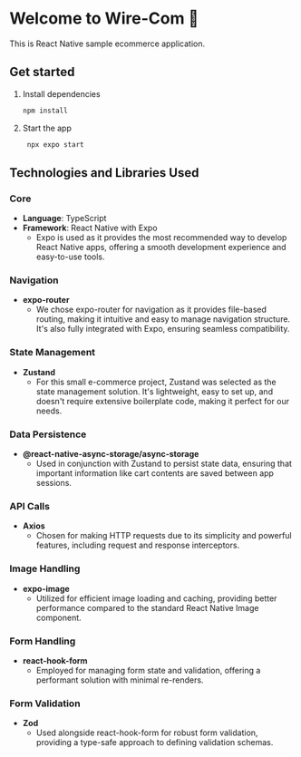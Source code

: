 # Welcome to Wire-Com 👋

This is React Native sample ecommerce application.

## Get started

1. Install dependencies

   ```bash
   npm install
   ```

2. Start the app

   ```bash
    npx expo start
   ```
## Technologies and Libraries Used

### Core

- **Language**: TypeScript
- **Framework**: React Native with Expo
  - Expo is used as it provides the most recommended way to develop React Native apps, offering a smooth development experience and easy-to-use tools.

### Navigation

- **expo-router**
  - We chose expo-router for navigation as it provides file-based routing, making it intuitive and easy to manage navigation structure. It's also fully integrated with Expo, ensuring seamless compatibility.

### State Management

- **Zustand**
  - For this small e-commerce project, Zustand was selected as the state management solution. It's lightweight, easy to set up, and doesn't require extensive boilerplate code, making it perfect for our needs.

### Data Persistence

- **@react-native-async-storage/async-storage**
  - Used in conjunction with Zustand to persist state data, ensuring that important information like cart contents are saved between app sessions.

### API Calls

- **Axios**
  - Chosen for making HTTP requests due to its simplicity and powerful features, including request and response interceptors.

### Image Handling

- **expo-image**
  - Utilized for efficient image loading and caching, providing better performance compared to the standard React Native Image component.

### Form Handling

- **react-hook-form**
  - Employed for managing form state and validation, offering a performant solution with minimal re-renders.

### Form Validation

- **Zod**
  - Used alongside react-hook-form for robust form validation, providing a type-safe approach to defining validation schemas.
